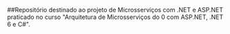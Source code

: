 ##Repositório destinado ao projeto de Microsserviços com .NET e ASP.NET praticado no curso "Arquitetura de Microsserviços do 0 com ASP.NET, .NET 6 e C#".

